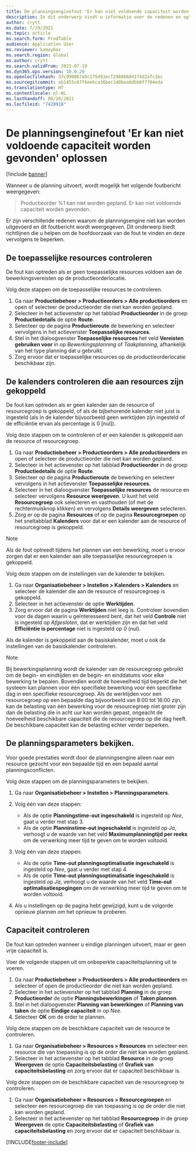 ```yaml
---
title: De planningsenginefout 'Er kan niet voldoende capaciteit worden gevonden' oplossen
description: In dit onderwerp vindt u informatie over de redenen en oplossingen voor het bericht 'Productieorder %1 kan niet worden gepland. Er kan niet voldoende capaciteit worden gevonden' voor de planningsenginefout.
author: crytt
ms.date: 7/29/2021
ms.topic: article
ms.search.form: ProdTable
audience: Application User
ms.reviewer: kamaybac
ms.search.region: Global
ms.author: crytt
ms.search.validFrom: 2021-07-19
ms.dyn365.ops.version: 10.0.20
ms.openlocfilehash: 37c990067a0c175d93ecf298866041f4d2afc1bc
ms.sourcegitcommit: ab1455c67f6ee6ca36bec148bea0dbb0f7704eda
ms.translationtype: HT
ms.contentlocale: nl-NL
ms.lasthandoff: 08/26/2021
ms.locfileid: "7428918"
---
```

# <a name="fix-the-not-enough-capacity-could-be-found-scheduling-engine-error"></a>De planningsenginefout 'Er kan niet voldoende capaciteit worden gevonden' oplossen

[!include [banner](../includes/banner.md)]

Wanneer u de planning uitvoert, wordt mogelijk het volgende foutbericht weergegeven:

> Productieorder %1 kan niet worden gepland. Er kan niet voldoende capaciteit worden gevonden.

Er zijn verschillende redenen waarom de planningsengine niet kan worden uitgevoerd en dit foutbericht wordt weergegeven. Dit onderwerp biedt richtlijnen die u helpen om de hoofdoorzaak van de fout te vinden en deze vervolgens te beperken.

## <a name="review-the-applicable-resources"></a>De toepasselijke resources controleren

De fout kan optreden als er geen toepasselijke resources voldoen aan de bewerkingsvereisten op de productieorderlocatie.

Volg deze stappen om de toepasselijke resources te controleren.

1. Ga naar **Productiebeheer \> Productieorders \> Alle productieorders** en open of selecteer de productieorder die niet kan worden gepland.
1. Selecteer in het actievenster op het tabblad **Productieorder** in de groep **Productiedetails** de optie **Route**.
1. Selecteer op de pagina **Productieroute** de bewerking en selecteer vervolgens in het actievenster **Toepasselijke resources**.
1. Stel in het dialoogvenster **Toepasselijke resources** het veld **Vereisten gebruiken voor** in op *Bewerkingsplanning* of *Taakplanning*, afhankelijk van het type planning dat u gebruikt.
1. Zorg ervoor dat er toepasselijke resources op de productieorderlocatie beschikbaar zijn.

## <a name="review-the-calendars-that-are-associated-with-resources"></a>De kalenders controleren die aan resources zijn gekoppeld

De fout kan optreden als er geen kalender aan de resource of resourcegroep is gekoppeld, of als de bijbehorende kalender niet juist is ingesteld (als in de kalender bijvoorbeeld geen werktijden zijn ingesteld of de efficiëntie ervan als percentage is 0 \[nul\]).

Volg deze stappen om te controleren of er een kalender is gekoppeld aan de resource of resourcegroep.

1. Ga naar **Productiebeheer \> Productieorders \> Alle productieorders** en open of selecteer de productieorder die niet kan worden gepland.
1. Selecteer in het actievenster op het tabblad **Productieorder** in de groep **Productiedetails** de optie **Route**.
1. Selecteer op de pagina **Productieroute** de bewerking en selecteer vervolgens in het actievenster **Toepasselijke resources**.
1. Selecteer in het dialoogvenster **Toepasselijke resources** de resource en selecteer vervolgens **Resource weergeven**. U kunt het veld **Resourcegroep** ook selecteren en vasthouden (of met de rechtermuisknop klikken) en vervolgens **Details weergeven** selecteren.
1. Zorg er op de pagina **Resources** of op de pagina **Resourcegroepen** op het sneltabblad **Kalenders** voor dat er een kalender aan de resource of resourcegroep is gekoppeld.

> [!NOTE]
> Als de fout optreedt tijdens het plannen van een bewerking, moet u ervoor zorgen dat er een kalender aan alle toepasselijke resourcegroepen is gekoppeld.

Volg deze stappen om de instellingen van de kalender te bekijken.

1. Ga naar **Organisatiebeheer \> Instellen \> Kalenders \> Kalenders** en selecteer de kalender die aan de resource of resourcegroep is gekoppeld.
1. Selecteer in het actievenster de optie **Werktijden**.
1. Zorg ervoor dat de pagina **Werktijden** niet leeg is. Controleer bovendien voor de dagen waarin u geïnteresseerd bent, dat het veld **Controle** niet is ingesteld op *Afgesloten*, dat er werktijden zijn en dat het veld **Efficiëntie is percentage** niet is ingesteld op *0* (nul).

Als de kalender is gekoppeld aan de basiskalender, moet u ook de instellingen van de basiskalender controleren.

> [!NOTE]
> Bij bewerkingsplanning wordt de kalender van de resourcegroep gebruikt om de begin- en eindtijden en de begin- en einddatums voor elke bewerking te bepalen. Bovendien wordt de hoeveelheid tijd beperkt die het systeem kan plannen voor één specifieke bewerking voor één specifieke dag in een specifieke resourcegroep. Als de werktijden voor een resourcegroep op een bepaalde dag bijvoorbeeld van 8:00 tot 16:00 zijn, kan de belasting van één bewerking voor de resourcegroep niet groter zijn dan de belasting die in acht uur kan worden gepast, ongeacht de hoeveelheid beschikbare capaciteit die de resourcegroep op die dag heeft. De beschikbare capaciteit kan de belasting echter verder beperken.

## <a name="review-the-scheduling-parameters"></a>De planningsparameters bekijken.

Voor goede prestaties wordt door de planningsengine alleen naar een resource gezocht voor een bepaalde tijd en een bepaald aantal planningsconflicten.

Volg deze stappen om de planningsparameters te bekijken.

1. Ga naar **Organisatiebeheer \> Instellen \> Planningsparameters**.
1. Volg één van deze stappen:

    - Als de optie **Planningstime-out ingeschakeld** is ingesteld op *Nee*, gaat u verder met stap 3.
    - Als de optie **Planninstime-out ingeschakeld** is ingesteld op *Ja*, verhoogt u de waarde van het veld **Maximumplanningtijd per reeks** om de verwerking meer tijd te geven om te worden voltooid.

1. Volg één van deze stappen:

    - Als de optie **Time-out planningsoptimalisatie ingeschakeld** is ingesteld op *Nee*, gaat u verder met stap 4.
    - Als de optie **Time-out planningsoptimalisatie ingeschakeld** is ingesteld op *Ja*, verhoogt u de waarde van het veld **Time-out optimalisatiespogingen** om de verwerking meer tijd te geven om te worden voltooid.

1. Als u instellingen op de pagina hebt gewijzigd, kunt u de volgorde opnieuw plannen om het opnieuw te proberen.

## <a name="review-capacity"></a>Capaciteit controleren

De fout kan optreden wanneer u eindige planningen uitvoert, maar er geen vrije capaciteit is.

Voer de volgende stappen uit om onbeperkte capaciteitsplanning uit te voeren.

1. Ga naar **Productiebeheer \> Productieorders \> Alle productieorders** en selecteer of open de productieorder die niet kan worden gepland.
1. Selecteer in het actievenster op het tabblad **Planning** in de groep **Productieorder** de optie **Planningsbewerkingen** of **Taken plannen**.
1. Stel in het dialoogvenster **Planning van bewerkingen** of **Planning van taken** de optie **Eindige capaciteit** in op *Nee*.
1. Selecteer **OK** om de order te plannen.

Volg deze stappen om de beschikbare capaciteit van de resource te controleren.

1. Ga naar **Organisatiebeheer \> Resources \> Resources** en selecteer een resource die van toepassing is op de order die niet kan worden gepland.
1. Selecteer in het actievenster op het tabblad **Resource** in de groep **Weergeven** de optie **Capaciteitsbelasting** of **Grafiek van capaciteitsbelasting** en zorg ervoor dat er capaciteit beschikbaar is.

Volg deze stappen om de beschikbare capaciteit van de resourcegroep te controleren.

1. Ga naar **Organisatiebeheer \> Resources \> Resourcegroepen** en selecteer een resourcegroep die van toepassing is op de order die niet kan worden gepland.
1. Selecteer in het actievenster op het tabblad **Resourcegroep** in de groep **Weergeven** de optie **Capaciteitsbelasting** of **Grafiek van capaciteitsbelasting** en zorg ervoor dat er capaciteit beschikbaar is.

[!INCLUDE[footer-include](../../includes/footer-banner.md)]
